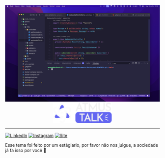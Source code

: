 
<section align="center">
  <img style="width: 38rem;" src="https://raw.githubusercontent.com/AninhaPardini/images-for-github/main/atmus-talk-theme-preview.png?token=GHSAT0AAAAAACNPADSDINBZRXZ7JU243GSCZOKXYIA" alt="Logo Atmus">
</section>

<section align="center">
  <img style="width: 12rem;" src="https://raw.githubusercontent.com/AninhaPardini/images-for-github/main/logo_atmus_talk_branca.png?token=GHSAT0AAAAAACNJ5CBR3XHQZZLAXLJBSSEAZOKZG7Q" alt="Logo Atmus">
  <!-- <h1>Atmus Talk</h1> -->
</section>

------

[![LinkedIn](https://img.shields.io/badge/LinkedIn-0077B5?style=for-the-badge&logo=linkedin&logoColor=white)](https://www.linkedin.com/company/atmus-tecnologia/)
[![Instagram](https://img.shields.io/badge/Instagram-E4405F?style=for-the-badge&logo=instagram&logoColor=white)](https://www.instagram.com/atmus.tecnologia)
[![Site](https://img.shields.io/badge/Nosso-Site-6366F1?style=for-the-badge&logo=Google-chrome&logoColor=white)](https://atmustalk.com.br/app/dashboard)

Esse tema foi feito por um estágiario, por favor não nos julgue, a sociedade já fa isso por você 🤝

